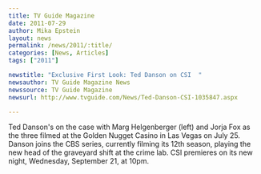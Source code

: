 ```yaml
---
title: TV Guide Magazine
date: 2011-07-29
author: Mika Epstein
layout: news
permalink: /news/2011/:title/
categories: [News, Articles]
tags: ["2011"]

newstitle: "Exclusive First Look: Ted Danson on CSI  "
newsauthor: TV Guide Magazine News  
newssource: TV Guide Magazine  
newsurl: http://www.tvguide.com/News/Ted-Danson-CSI-1035847.aspx  

---
```


Ted Danson's on the case with Marg Helgenberger (left) and Jorja Fox as the three filmed at the Golden Nugget Casino in Las Vegas on July 25. Danson joins the CBS series, currently filming its 12th season, playing the new head of the graveyard shift at the crime lab. CSI premieres on its new night, Wednesday, September 21, at 10pm.

